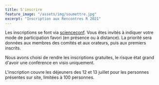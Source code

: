 ```yaml
---
title: S'inscrire
feature_image: "/assets/img/soumettre.jpg"
excerpt: "Inscription aux Rencontres R 2021"
---
```


Les inscriptions se font via
[scienceconf](https://rr2021.sciencesconf.org/). Vous êtes invités à
indiquer votre mode de participation favori (en présence ou à
distance). La priorité sera données aux membres des comités et aux
orateurs, puis aux premiers inscrits.

Nous avons choisi de rendre les inscriptions gratuites, le risque état
grand d'avoir une conférence en visio uniquement.

L'inscription couvre les déjeuners des 12 et 13 juillet pour les
personnes présentes sur site, limitées à 100 personnes.
